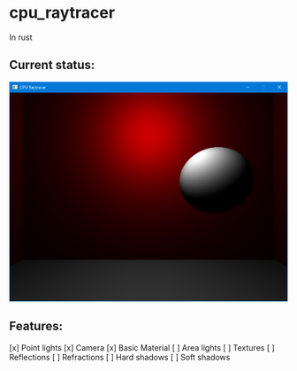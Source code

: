 # cpu_raytracer
In rust


## Current status:
![alt text](https://github.com/jschouls/cpu_raytracer/raw/master/other/images/new.png "Current result")

## Features:

[x] Point lights
[x] Camera
[x] Basic Material
[ ] Area lights
[ ] Textures
[ ] Reflections
[ ] Refractions
[ ] Hard shadows
[ ] Soft shadows